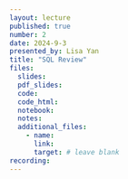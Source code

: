 ```yaml
---
layout: lecture
published: true
number: 2
date: 2024-9-3
presented_by: Lisa Yan
title: "SQL Review"
files:
  slides: 
  pdf_slides:
  code:
  code_html:
  notebook:
  notes:
  additional_files:
    - name: 
      link: 
      target: # leave blank
recording:
---
```

